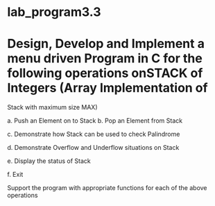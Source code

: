 # lab_program3.3
# Design, Develop and Implement a menu driven Program in C for the following operations onSTACK of Integers (Array Implementation of
Stack with maximum size MAX)

a. Push an Element on to Stack b. Pop an Element from Stack

c. Demonstrate how Stack can be used to check Palindrome

d. Demonstrate Overflow and Underflow situations on Stack

e. Display the status of Stack

f. Exit

Support the program with appropriate functions for each of the above
operations

